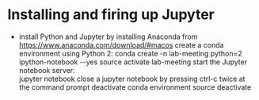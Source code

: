 # Installing and firing up Jupyter

* install Python and Jupyter by installing Anaconda from 
https://www.anaconda.com/download/#macos
create a conda environment using Python 2: 
conda create -n lab-meeting python=2 ipython-notebook --yes
source activate lab-meeting
start the Jupyter notebook server:  
jupyter notebook
close a jupyter notebook by pressing ctrl-c twice at the command prompt
deactivate conda environment
source deactivate
